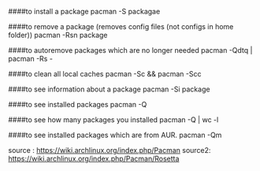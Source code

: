 ####to install a package
	pacman -S packagae

####to remove a package (removes config files (not configs in home folder))
	pacman -Rsn package

####to autoremove packages which are no longer needed
	pacman -Qdtq | pacman -Rs -

####to clean all local caches
	pacman -Sc && pacman -Scc

####to see information about a package
	pacman -Si package

####to see installed packages
	pacman -Q

####to see how many packages you installed
	pacman -Q | wc -l

####to see installed packages which are from AUR.
	pacman -Qm

source : https://wiki.archlinux.org/index.php/Pacman
source2: https://wiki.archlinux.org/index.php/Pacman/Rosetta